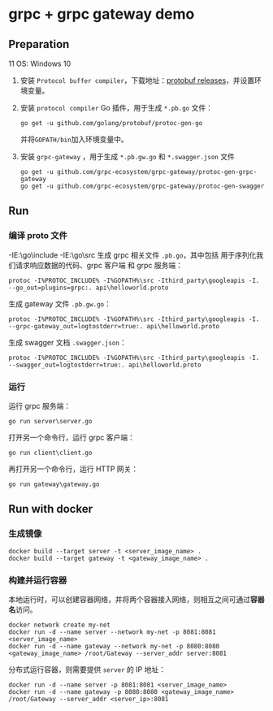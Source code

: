 # grpc + grpc gateway demo

## Preparation
11
OS: Windows 10

1. 安装 `Protocol buffer compiler`，下载地址：[protobuf releases](https://github.com/protocolbuffers/protobuf/releases)，并设置环境变量。

2. 安装 `protocol compiler` Go 插件，用于生成 `*.pb.go` 文件：

    ```shell script
    go get -u github.com/golang/protobuf/protoc-gen-go
    ```

    并将`GOPATH/bin`加入环境变量中。

3. 安装 `grpc-gateway` ，用于生成 `*.pb.gw.go` 和 `*.swagger.json` 文件

    ```shell script
    go get -u github.com/grpc-ecosystem/grpc-gateway/protoc-gen-grpc-gateway
    go get -u github.com/grpc-ecosystem/grpc-gateway/protoc-gen-swagger
    ```

## Run

### 编译 proto 文件

-IE:\go\include -IE:\go\src
生成 grpc 相关文件 `.pb.go`，其中包括 用于序列化我们请求响应数据的代码、grpc 客户端 和 grpc 服务端：

```shell script
protoc -I%PROTOC_INCLUDE% -I%GOPATH%\src -Ithird_party\googleapis -I. --go_out=plugins=grpc:. api\helloworld.proto
```

生成 gateway 文件 `.pb.gw.go`：

```shell script
protoc -I%PROTOC_INCLUDE% -I%GOPATH%\src -Ithird_party\googleapis -I. --grpc-gateway_out=logtostderr=true:. api\helloworld.proto
```

生成 swagger 文档 `.swagger.json`：

```shell script
protoc -I%PROTOC_INCLUDE% -I%GOPATH%\src -Ithird_party\googleapis -I. --swagger_out=logtostderr=true:. api\helloworld.proto
```

### 运行

运行 grpc 服务端：

```shell script
go run server\server.go
```

打开另一个命令行，运行 grpc 客户端：

```shell script
go run client\client.go
```

再打开另一个命令行，运行 HTTP 网关：

```shell script
go run gateway\gateway.go
```

## Run with docker

### 生成镜像

```shell script
docker build --target server -t <server_image_name> .
docker build --target gateway -t <gateway_image_name> .
```

### 构建并运行容器

本地运行时，可以创建容器网络，并将两个容器接入网络，则相互之间可通过**容器名**访问。

```shell script
docker network create my-net
docker run -d --name server --network my-net -p 8081:8081 <server_image_name>
docker run -d --name gateway --network my-net -p 8080:8080 <gateway_image_name> /root/Gateway --server_addr server:8081
```

分布式运行容器，则需要提供 `server` 的 IP 地址：

```shell script
docker run -d --name server -p 8081:8081 <server_image_name>
docker run -d --name gateway -p 8080:8080 <gateway_image_name> /root/Gateway --server_addr <server_ip>:8081
```

